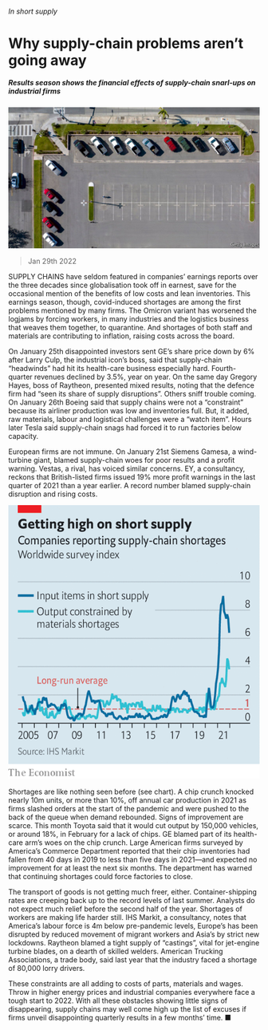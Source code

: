 ###### In short supply

# Why supply-chain problems aren’t going away 

##### Results season shows the financial effects of supply-chain snarl-ups on industrial firms 

![image](images/20220129_wbp502.jpg) 

> Jan 29th 2022 

SUPPLY CHAINS have seldom featured in companies’ earnings reports over the three decades since globalisation took off in earnest, save for the occasional mention of the benefits of low costs and lean inventories. This earnings season, though, covid-induced shortages are among the first problems mentioned by many firms. The Omicron variant has worsened the logjams by forcing workers, in many industries and the logistics business that weaves them together, to quarantine. And shortages of both staff and materials are contributing to inflation, raising costs across the board.

On January 25th disappointed investors sent GE’s share price down by 6% after Larry Culp, the industrial icon’s boss, said that supply-chain “headwinds” had hit its health-care business especially hard. Fourth-quarter revenues declined by 3.5%, year on year. On the same day Gregory Hayes, boss of Raytheon, presented mixed results, noting that the defence firm had “seen its share of supply disruptions”. Others sniff trouble coming. On January 26th Boeing said that supply chains were not a “constraint” because its airliner production was low and inventories full. But, it added, raw materials, labour and logistical challenges were a “watch item”. Hours later Tesla said supply-chain snags had forced it to run factories below capacity.


European firms are not immune. On January 21st Siemens Gamesa, a wind-turbine giant, blamed supply-chain woes for poor results and a profit warning. Vestas, a rival, has voiced similar concerns. EY, a consultancy, reckons that British-listed firms issued 19% more profit warnings in the last quarter of 2021 than a year earlier. A record number blamed supply-chain disruption and rising costs.

![image](images/20220129_WBC121.png) 


Shortages are like nothing seen before (see chart). A chip crunch knocked nearly 10m units, or more than 10%, off annual car production in 2021 as firms slashed orders at the start of the pandemic and were pushed to the back of the queue when demand rebounded. Signs of improvement are scarce. This month Toyota said that it would cut output by 150,000 vehicles, or around 18%, in February for a lack of chips. GE blamed part of its health-care arm’s woes on the chip crunch. Large American firms surveyed by America’s Commerce Department reported that their chip inventories had fallen from 40 days in 2019 to less than five days in 2021—and expected no improvement for at least the next six months. The department has warned that continuing shortages could force factories to close.

The transport of goods is not getting much freer, either. Container-shipping rates are creeping back up to the record levels of last summer. Analysts do not expect much relief before the second half of the year. Shortages of workers are making life harder still. IHS Markit, a consultancy, notes that America’s labour force is 4m below pre-pandemic levels, Europe’s has been disrupted by reduced movement of migrant workers and Asia’s by strict new lockdowns. Raytheon blamed a tight supply of “castings”, vital for jet-engine turbine blades, on a dearth of skilled welders. American Trucking Associations, a trade body, said last year that the industry faced a shortage of 80,000 lorry drivers.

These constraints are all adding to costs of parts, materials and wages. Throw in higher energy prices and industrial companies everywhere face a tough start to 2022. With all these obstacles showing little signs of disappearing, supply chains may well come high up the list of excuses if firms unveil disappointing quarterly results in a few months’ time. ■


